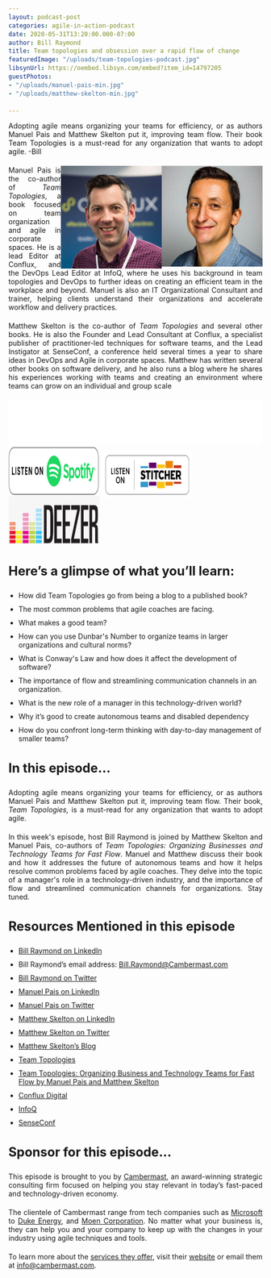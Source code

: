 ```yaml
---
layout: podcast-post
categories: agile-in-action-podcast
date: 2020-05-31T13:20:00.000-07:00
author: Bill Raymond
title: Team topologies and obsession over a rapid flow of change
featuredImage: "/uploads/team-topologies-podcast.jpg"
libsynUrl: https://oembed.libsyn.com/embed?item_id=14797205
guestPhotos:
- "/uploads/manuel-pais-min.jpg"
- "/uploads/matthew-skelton-min.jpg"

---
```

Adopting agile means organizing your teams for efficiency, or as authors Manuel Pais and Matthew Skelton put it, improving team flow. Their book Team Topologies is a must-read for any organization that wants to adopt agile. -Bill

<img src="/uploads/manuel-pais-min.jpg" style="float:right;" width="200"/>
<img src="/uploads/matthew-skelton-min.jpg" style="float:right;" width="200"/>

Manuel Pais is the co-author of _Team Topologies_, a book focused on team organization and agile in corporate spaces. He is a lead Editor at Conflux, and the DevOps Lead Editor at InfoQ, where he uses his background in team topologies and DevOps to further ideas on creating an efficient team in the workplace and beyond. Manuel is also an IT Organizational Consultant and trainer, helping clients understand their organizations and accelerate workflow and delivery practices.

Matthew Skelton is the co-author of _Team Topologies_ and several other books. He is also the Founder and Lead Consultant at Conflux, a specialist publisher of practitioner-led techniques for software teams, and the Lead Instigator at SenseConf, a conference held several times a year to share ideas in DevOps and Agile in corporate spaces. Matthew has written several other books on software delivery, and he also runs a blog where he shares his experiences working with teams and creating an environment where teams can grow on an individual and group scale

<iframe style="border: none" src="//html5-player.libsyn.com/embed/episode/id/14797205/height/90/theme/custom/thumbnail/yes/direction/backward/render-playlist/no/custom-color/87A93A/" height="90" width="100%" scrolling="no"  allowfullscreen webkitallowfullscreen mozallowfullscreen oallowfullscreen msallowfullscreen></iframe>

<div class="podwrap"> <a href="https://open.spotify.com/show/6ntGFKgVK1vurtfFBCCwLq" target="_blank" rel="noopener"><img class="alignnone wp-image-1313" src="/uploads/listen-spotify.png" alt="Listen to Spotify" width="180" height="95" /></a> <a href="https://www.stitcher.com/podcast/rise25-media/agile-in-action-with-bill-raymond" target="_blank" rel="noopener"> <img class="alignnone wp-image-1318" src="/uploads/sticher-min.png" alt="sticher" width="180" height="95" style="top: 6px; position: relative;" /> </a> <a href="https://www.deezer.com/show/1285692" target="_blank" rel="noopener"><img class="alignnone wp-image-1318" src="/uploads/deezer-logo.png" alt="Deezer" width="180" height="95" /></a></div>

### Here’s a glimpse of what you’ll learn:

* How did Team Topologies go from being a blog to a published book?
* The most common problems that agile coaches are facing.
* What makes a good team?
* How can you use Dunbar's Number to organize teams in larger organizations and cultural norms?
* What is Conway's Law and how does it affect the development of software?
* The importance of flow and streamlining communication channels in an organization.
* What is the new role of a manager in this technology-driven world?
* Why it’s good to create autonomous teams and disabled dependency
* How do you confront long-term thinking with day-to-day management of smaller teams?

### In this episode…

Adopting agile means organizing your teams for efficiency, or as authors Manuel Pais and Matthew Skelton put it, improving team flow. Their book, _Team Topologies,_ is a must-read for any organization that wants to adopt agile.

In this week's episode, host Bill Raymond is joined by Matthew Skelton and Manuel Pais, co-authors of _Team Topologies: Organizing Businesses and Technology Teams for Fast Flow_. Manuel and Matthew discuss their book and how it addresses the future of autonomous teams and how it helps resolve common problems faced by agile coaches. They delve into the topic of a manager's role in a technology-driven industry, and the importance of flow and streamlined communication channels for organizations. Stay tuned.

### Resources Mentioned in this episode

* [Bill Raymond on LinkedIn](https://www.linkedin.com/in/williamraymond)
* Bill Raymond’s email address: [Bill.Raymond@Cambermast.com](mailto:Bill.Raymond@Cambermast.com)
* [Bill Raymond on Twitter](https://twitter.com/billraymonde)
* [Manuel Pais on LinkedIn](https://es.linkedin.com/in/manuelpais)
* [Manuel Pais on Twitter](https://twitter.com/manupaisable/status/1239587053580554244)
* [Matthew Skelton on LinkedIn](https://uk.linkedin.com/in/matthewskelton)
* [Matthew Skelton on Twitter](https://twitter.com/matthewpskelton?ref_src=twsrc%5Egoogle%7Ctwcamp%5Eserp%7Ctwgr%5Eauthor)
* [Matthew Skelton’s Blog](https://blog.matthewskelton.net/)
* [Team Topologies](https://teamtopologies.com/)
* [Team Topologies: Organizing Business and Technology Teams for Fast Flow by Manuel Pais and Matthew Skelton](https://www.amazon.com/Team-Topologies-Organizing-Business-Technology/dp/1942788819)
* [Conflux Digital](https://confluxdigital.net/)
* [InfoQ](https://www.infoq.com/)
* [SenseConf](https://senseconf.com/)

### **Sponsor for this episode...**

This episode is brought to you by [Cambermast](https://www.cambermast.com/), an award-winning strategic consulting firm focused on helping you stay relevant in today’s fast-paced and technology-driven economy.

The clientele of Cambermast range from tech companies such as [Microsoft](https://www.microsoft.com/en-ph) to [Duke Energy](https://www.duke-energy.com/home), and [Moen Corporation](https://www.moen.com/about-moen/moen-offices). No matter what your business is, they can help you and your company to keep up with the changes in your industry using agile techniques and tools.

To learn more about the [services they offer](https://www.cambermast.com/services/), visit their [website](http://www.cambermast.com) or email them at [info@cambermast.com](mailto:info@cambermast.com).

<style>ul{list-style:disc;padding-left:20px;}p{text-align:justify;margin-bottom:20px;} ul li{margin-bottom:10px;}h3{font-size:25px;} .featured-image-section .featured-image-secondary-div{padding:20px;} /*_.featured-image-secondary{display:none;}_*/ .podcast-post-section img{margin-left:20px;}</style>